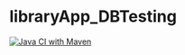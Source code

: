# libraryApp_DBTesting

[![Java CI with Maven](https://github.com/fbada/libraryApp_DBTesting/actions/workflows/maven.yml/badge.svg?branch=dev)](https://github.com/fbada/libraryApp_DBTesting/actions/workflows/maven.yml)
